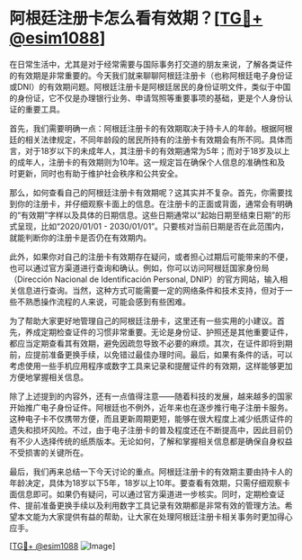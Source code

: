 # 阿根廷注册卡怎么看有效期？[[TG💪+ @esim1088](https://t.me/s/esim1088)]

在日常生活中，尤其是对于经常需要与国际事务打交道的朋友来说，了解各类证件的有效期是非常重要的。今天我们就来聊聊阿根廷注册卡（也称阿根廷电子身份证或DNI）的有效期问题。阿根廷注册卡是阿根廷居民的身份证明文件，类似于中国的身份证，它不仅是办理银行业务、申请驾照等重要事项的基础，更是个人身份认证的重要工具。

首先，我们需要明确一点：阿根廷注册卡的有效期取决于持卡人的年龄。根据阿根廷的相关法律规定，不同年龄段的居民所持有的注册卡有效期会有所不同。具体而言，对于18岁以下的未成年人，其注册卡的有效期通常为5年；而对于18岁及以上的成年人，注册卡的有效期则为10年。这一规定旨在确保个人信息的准确性和及时更新，同时也有助于维护社会秩序和公共安全。

那么，如何查看自己的阿根廷注册卡有效期呢？这其实并不复杂。首先，你需要找到你的注册卡，并仔细观察卡面上的信息。在注册卡的正面或背面，通常会有明确的“有效期”字样以及具体的日期信息。这些日期通常以“起始日期至结束日期”的形式呈现，比如“2020/01/01 - 2030/01/01”。只要核对当前日期是否在此范围内，就能判断你的注册卡是否仍在有效期内。

此外，如果你对自己的注册卡有效期存在疑问，或者担心过期后可能带来的不便，也可以通过官方渠道进行查询和确认。例如，你可以访问阿根廷国家身份局（Dirección Nacional de Identificación Personal, DNIP）的官方网站，输入相关信息进行查询。当然，这种方式可能需要一定的网络条件和技术支持，但对于一些不熟悉操作流程的人来说，可能会感到有些困难。

为了帮助大家更好地管理自己的阿根廷注册卡，这里还有一些实用的小建议。首先，养成定期检查证件的习惯非常重要。无论是身份证、护照还是其他重要证件，都应当定期查看其有效期，避免因疏忽导致不必要的麻烦。其次，在证件即将到期前，应提前准备更换手续，以免错过最佳办理时间。最后，如果有条件的话，可以考虑使用一些手机应用程序或数字工具来记录和提醒证件的有效期，这样能够更加方便地掌握相关信息。

除了上述提到的内容外，还有一点值得注意——随着科技的发展，越来越多的国家开始推广电子身份证件。阿根廷也不例外，近年来也在逐步推行电子注册卡服务。这种电子卡不仅携带方便，而且更新周期更短，能够在很大程度上减少纸质证件的遗失和损坏风险。不过，由于电子注册卡的普及程度还在不断提高中，因此目前仍有不少人选择传统的纸质版本。无论如何，了解和掌握相关信息都是确保自身权益不受损害的关键所在。

最后，我们再来总结一下今天讨论的重点。阿根廷注册卡的有效期主要由持卡人的年龄决定，具体为18岁以下5年，18岁以上10年。要查看有效期，只需仔细观察卡面信息即可。如果仍有疑问，可以通过官方渠道进一步核实。同时，定期检查证件、提前准备更换手续以及利用数字工具记录有效期都是非常有效的管理方法。希望本文能为大家提供有益的帮助，让大家在处理阿根廷注册卡相关事务时更加得心应手。

[[TG💪+ @esim1088](https://t.me/s/esim1088) ![Image](https://i.postimg.cc/4NQfJmqS/Snipaste-2025-05-13-00-14-12.png)]